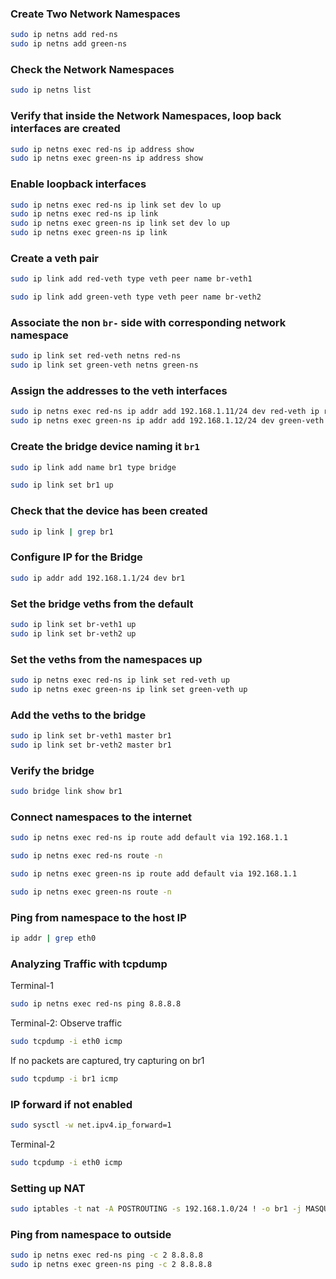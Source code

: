 
### Create Two Network Namespaces
```bash
sudo ip netns add red-ns
sudo ip netns add green-ns
```

### Check the Network Namespaces
```bash
sudo ip netns list
```

### Verify that inside the Network Namespaces, loop back interfaces are created
```bash
sudo ip netns exec red-ns ip address show
sudo ip netns exec green-ns ip address show
```

### Enable loopback interfaces
```bash
sudo ip netns exec red-ns ip link set dev lo up
sudo ip netns exec red-ns ip link
sudo ip netns exec green-ns ip link set dev lo up
sudo ip netns exec green-ns ip link
```

### Create a veth pair
```bash
sudo ip link add red-veth type veth peer name br-veth1
```
```bash
sudo ip link add green-veth type veth peer name br-veth2
```

### Associate the non `br-` side with corresponding network namespace
```bash
sudo ip link set red-veth netns red-ns
sudo ip link set green-veth netns green-ns
```

### Assign the addresses to the veth interfaces
```bash
sudo ip netns exec red-ns ip addr add 192.168.1.11/24 dev red-veth ip route ping -c 2 192.168.1.1
sudo ip netns exec green-ns ip addr add 192.168.1.12/24 dev green-veth ip route ping -c 2 192.168.1.1
```

### Create the bridge device naming it `br1`
```bash
sudo ip link add name br1 type bridge
```
```bash
sudo ip link set br1 up
```

### Check that the device has been created
```bash
sudo ip link | grep br1
```

### Configure IP for the Bridge
```bash
sudo ip addr add 192.168.1.1/24 dev br1
```
### Set the bridge veths from the default
```bash
sudo ip link set br-veth1 up
sudo ip link set br-veth2 up
```

### Set the veths from the namespaces up
```bash
sudo ip netns exec red-ns ip link set red-veth up
sudo ip netns exec green-ns ip link set green-veth up
```

### Add the veths to the bridge
```bash
sudo ip link set br-veth1 master br1
sudo ip link set br-veth2 master br1
```

### Verify the bridge
```bash
sudo bridge link show br1
```

### Connect namespaces to the internet
```bash
sudo ip netns exec red-ns ip route add default via 192.168.1.1
```
```bash
sudo ip netns exec red-ns route -n
```
```bash
sudo ip netns exec green-ns ip route add default via 192.168.1.1
```
```bash
sudo ip netns exec green-ns route -n
```

### Ping from namespace to the host IP
```bash
ip addr | grep eth0
```

### Analyzing Traffic with tcpdump

Terminal-1
```bash
sudo ip netns exec red-ns ping 8.8.8.8
```

Terminal-2: Observe traffic
```bash
sudo tcpdump -i eth0 icmp
```
If no packets are captured, try capturing on br1
```bash
sudo tcpdump -i br1 icmp
```

### IP forward if not enabled
```bash
sudo sysctl -w net.ipv4.ip_forward=1
```

Terminal-2
```bash
sudo tcpdump -i eth0 icmp
```

### Setting up NAT
```bash
sudo iptables -t nat -A POSTROUTING -s 192.168.1.0/24 ! -o br1 -j MASQUERADE
```

### Ping from namespace to outside
```bash
sudo ip netns exec red-ns ping -c 2 8.8.8.8
sudo ip netns exec green-ns ping -c 2 8.8.8.8
```

